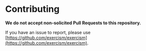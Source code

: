 # Contributing

**We do not accept non-solicited Pull Requests to this repository.**

If you have an issue to report, please use [https://github.com/exercism/exercism](https://github.com/exercism/exercism).
